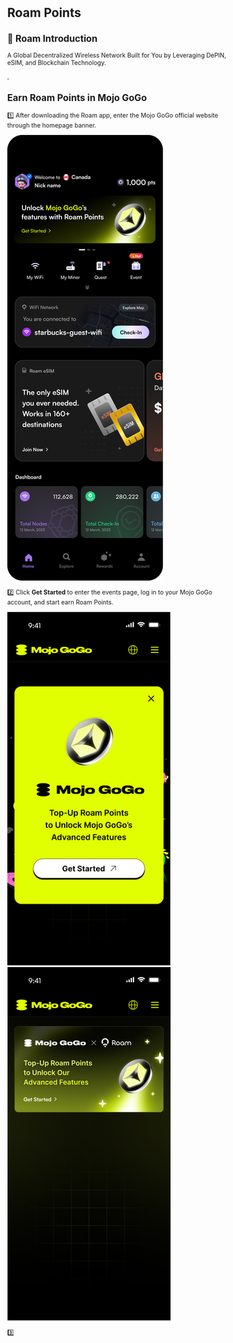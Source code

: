 # Roam Points

## 📌 Roam Introduction
A Global Decentralized Wireless Network Built for You by Leveraging DePIN, eSIM, and Blockchain Technology.

<a href="https://play.google.com/store/apps/details?id=com.dapp.metablox">
  <img class="roam-download" src="../assets/roam-points/1.avif" alt="">
</a>
<a href="https://apps.apple.com/ca/app/roam-travel-social-rewards/id6443709000">
  <img class="roam-download" src="../assets/roam-points/2.avif" alt="">
</a>

## Earn Roam Points in Mojo GoGo
1️⃣ After downloading the Roam app, enter the Mojo GoGo official website through the homepage banner.

<div class="img-center">
  <img src="../assets/roam-points/3.jpg" alt="">
</div>

2️⃣ Click **Get Started** to enter the events page, log in to your Mojo GoGo account, and start earn Roam Points.

<div class="img-center">
  <img src="../assets/roam-points/4.png" alt="">
</div>

<div class="img-center">
  <img src="../assets/roam-points/5.png" alt="">
</div>

3️⃣ 





